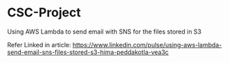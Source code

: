 # CSC-Project

Using AWS Lambda to send email with SNS for the files stored in S3

Refer Linked in article: https://www.linkedin.com/pulse/using-aws-lambda-send-email-sns-files-stored-s3-hima-peddakotla-vea3c

